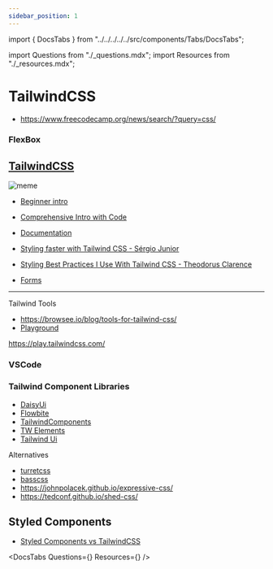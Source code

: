 ```yaml
---
sidebar_position: 1
---
```


import { DocsTabs } from "../../../../../src/components/Tabs/DocsTabs";

import Questions from "./\_questions.mdx";
import Resources from "./\_resources.mdx";

# TailwindCSS

- https://www.freecodecamp.org/news/search/?query=css/

### FlexBox

## [TailwindCSS](https://tailwindcss.com/)

![meme](https://miro.medium.com/v2/resize:fit:1400/format:webp/1*Uph8IP0agF_eDTt6-KZZmQ.jpeg)

- [Beginner intro](https://kinsta.com/blog/tailwind-css/)
- [Comprehensive Intro with Code](https://tsh.io/blog/tailwind-css-tutorial/)

- [Documentation](https://tailwindcss.com/docs/installation)

- [Styling faster with Tailwind CSS - Sérgio Junior](https://sergioamjr.medium.com/styling-with-tailwind-css-68bac7f1b06a)

- [Styling Best Practices I Use With Tailwind CSS - Theodorus Clarence](https://theodorusclarence.com/blog/tailwindcss-best-practice)

- [Forms](https://benjamincrozat.com/tailwind-css-forms-plugin)

---

Tailwind Tools

- https://browsee.io/blog/tools-for-tailwind-css/
- [Playground](https://play.tailwindcss.com/?ref=browsee.io)

https://play.tailwindcss.com/

### VSCode

### Tailwind Component Libraries

- [DaisyUi](https://daisyui.com/)
- [Flowbite](https://flowbite.com/docs/getting-started/introduction/)
- [TailwindComponents](https://tailwindcomponents.com/)
- [TW Elements](https://tw-elements.com/)
- [Tailwind Ui](https://tailwindui.com/)

Alternatives

- [turretcss](https://turretcss.com/)
- [basscss](https://basscss.com/)
- https://johnpolacek.github.io/expressive-css/
- https://tedconf.github.io/shed-css/

## Styled Components

- [Styled Components vs TailwindCSS](https://www.dhiwise.com/post/styled-components-vs-tailwind-css-finding-the-perfect-style-for-your-react-project)

<DocsTabs Questions={<Questions />} Resources={<Resources />} />
